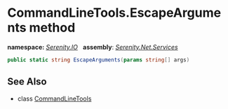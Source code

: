 # CommandLineTools.EscapeArguments method
**namespace:** *[Serenity.IO](../../README.md#serenity.io-namespace)*   **assembly**: *[Serenity.Net.Services](../../README.md)*

```csharp
public static string EscapeArguments(params string[] args)
```

## See Also

* class [CommandLineTools](../CommandLineTools.md)